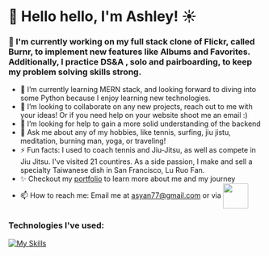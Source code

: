 # 🌈 Hello hello, I'm Ashley! ☀️
### 🔭 I'm currently working on my full stack clone of Flickr, called Burnr, to implement new features like Albums and Favorites. Additionally, I practice DS&A , solo and pairboarding, to keep my problem solving skills strong.
- 🌱 I’m currently learning MERN stack, and looking forward to diving into some Python because I enjoy learning new technologies.
- 👯 I’m looking to collaborate on any new projects, reach out to me with your ideas! Or if you need help on your website shoot me an email :) 
- 🤔 I’m looking for help to gain a more solid understanding of the backend
- 💬 Ask me about any of my hobbies, like tennis, surfing, jiu jistu, meditation, burning man, yoga, or traveling!
- ⚡ Fun facts: I used to coach tennis and Jiu-Jitsu, as well as compete in Jiu Jitsu. I've visited 21 countires. As a side passion, I make and sell a specialty Taiwanese dish in San Francisco, Lu Ruo Fan.
- ✨ Checkout my <a href="https://asyan77.github.io/portfolio/" target="blank">portfolio</a> to learn more about me and my journey
- 📫 How to reach me: Email me at asyan77@gmail.com or via <a href="https://www.linkedin.com/in/ashley-yan/" target="blank"><img align="center" src="https://bi-jingo.com/wp-content/uploads/1997/03/Linkedin-Logo.png" height="50" /></a>

### Technologies I've used: 

[![My Skills](https://skillicons.dev/icons?i=js,html,css,aws,babel,github,mongodb,nodejs,postgres,postman,rails,react,redux,replit,ruby,sqlite,vscode,webpack)](https://skillicons.dev)

